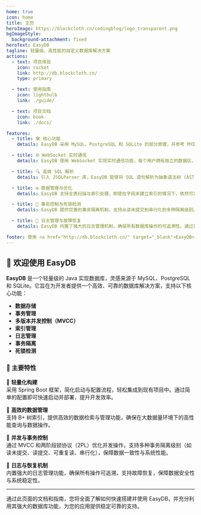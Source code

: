```yaml
---
home: true
icon: home
title: 主页
heroImage: https://blockcloth.cn/codingblog/logo_transparent.png
bgImageStyle:
  background-attachment: fixed
heroText: EasyDB
tagline: 轻量级、高性能的自定义数据库解决方案
actions:
  - text: 项目体验
    icon: rocket
    link: http://db.blockcloth.cn/
    type: primary

  - text: 使用指南
    icon: lightbulb
    link: ./guide/

  - text: 项目文档
    icon: book
    link: ./docs/

features:
  - title: 🛠️ 核心功能
    details: EasyDB 采用 MySQL、PostgreSQL 和 SQLite 的部分原理，并参考 MYDB 的设计，具备数据的可靠性、两阶段锁协议（2PL）实现的串行化调度、MVCC、多种事务隔离级别以及死锁处理和超时检测等功能，提供了轻量级且高效的数据库解决方案。

  - title: 🌐 WebSocket 实时通信
    details: EasyDB 使用 WebSocket 实现实时通信功能，每个用户拥有独立的数据区，以确保数据安全性和互不干扰。项目还通过线程管理和自动销毁机制优化了多页面访问体验，提升了用户操作的流畅度。

  - title: 🔍 高效 SQL 解析
    details: 引入 JSQLParser 库，EasyDB 能够将 SQL 语句解析为抽象语法树 (AST)，极大简化了 SQL 查询的分析与修改。开发者无需手动解析 SQL 字符串，即可高效处理复杂的 SQL 操作。

  - title: ⚙️ 数据管理与优化
    details: EasyDB 支持全表扫描与索引处理，即使在字段未建立索引的情况下，依然可以进行条件筛选操作。同时，系统内置丰富的条件约束与主键索引功能，支持唯一性、非空性、自增性等多种约束条件。

  - title: 🚦 事务控制与死锁检测
    details: EasyDB 提供完善的事务隔离机制，支持从读未提交到串行化的多种隔离级别。通过全局锁实现事务的串行化处理，并通过超时检测功能防止系统资源长期占用，增强了系统的可靠性。

  - title: 📝 日志管理与故障恢复
    details: EasyDB 内置了强大的日志管理机制，确保所有数据库操作的可追溯性。通过日志记录实现数据一致性保障，支持故障恢复功能，增强系统的容错能力和数据的安全性。

footer: 使用 <a href="http://db.blockcloth.cn/" target="_blank">EasyDB</a> | MIT 协议, 版权所有
---
```


## 🎉 欢迎使用 EasyDB

**EasyDB** 是一个轻量级的 Java 实现数据库，灵感来源于 MySQL、PostgreSQL 和 SQLite。它旨在为开发者提供一个高效、可靠的数据库解决方案，支持以下核心功能：

- **数据存储**
- **事务管理**
- **多版本并发控制（MVCC）**
- **索引管理**
- **日志管理**
- **事务隔离**
- **死锁检测**

### 🚀 主要特性

🔹 **轻量化构建**  
采用 Spring Boot 框架，简化启动与配置流程，轻松集成到现有项目中。通过简单的配置即可快速启动并部署，提升开发效率。

🔹 **高效的数据管理**  
支持 B+ 树索引，提供高效的数据检索与管理功能，确保在大数据量环境下的高性能查询与数据操作。

🔹 **并发与事务控制**  
通过 MVCC 和两阶段锁协议（2PL）优化并发操作，支持多种事务隔离级别（如读未提交、读提交、可重复读、串行化），保障数据一致性与系统性能。

🔹 **日志与恢复机制**  
内置强大的日志管理功能，确保所有操作可追溯，支持故障恢复，保障数据安全性与系统稳定性。

---

通过此页面的文档和指南，您将全面了解如何快速搭建并使用 EasyDB，并充分利用其强大的数据库功能，为您的应用提供稳定可靠的支持。